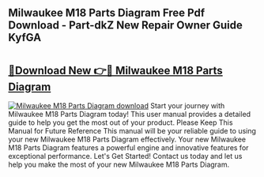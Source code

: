 ## Milwaukee M18 Parts Diagram Free Pdf Download - Part-dkZ New Repair Owner Guide KyfGA

# <h2><a href="http://dfl6x3u.blite.top/?on=Milwaukee+M18+Parts+Diagram">🔗Download New 👉🔴 Milwaukee M18 Parts Diagram</a></h2>

[![Milwaukee M18 Parts Diagram download](https://i.imgur.com/lujVjoI.png)](http://dfl6x3u.blite.top/?on=Milwaukee+M18+Parts+Diagram)
Start your journey with Milwaukee M18 Parts Diagram today! This user manual provides a detailed guide to help you get the most out of your product. Please Keep This Manual for Future Reference This manual will be your reliable guide to using your new Milwaukee M18 Parts Diagram effectively. Your new Milwaukee M18 Parts Diagram features a powerful engine and innovative features for exceptional performance. Let's Get Started! Contact us today and let us help you make the most of your new Milwaukee M18 Parts Diagram.
